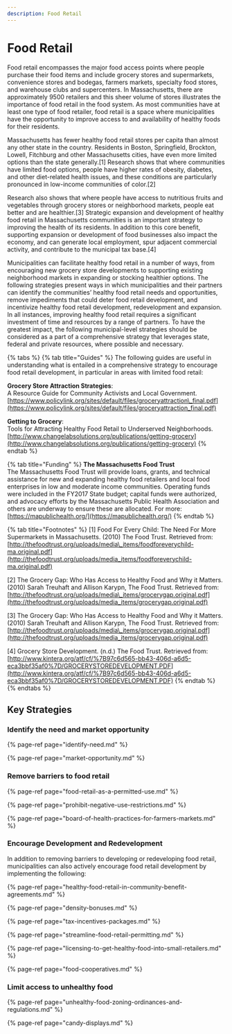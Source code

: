 ```yaml
---
description: Food Retail
---
```


# Food Retail

Food retail encompasses the major food access points where people purchase their food items and include grocery stores and supermarkets, convenience stores and bodegas, farmers markets, specialty food stores, and warehouse clubs and supercenters. In Massachusetts, there are approximately 9500 retailers and this sheer volume of stores illustrates the importance of food retail in the food system.  As most communities have at least one type of food retailer, food retail is a space where municipalities have the opportunity to improve access to and availability of healthy foods for their residents.

Massachusetts has fewer healthy food retail stores per capita than almost any other state in the country. Residents in Boston, Springfield, Brockton, Lowell, Fitchburg and other Massachusetts cities, have even more limited options than the state generally.\[1\] Research shows that where communities have limited food options, people have higher rates of obesity, diabetes, and other diet-related health issues, and these conditions are particularly pronounced in low-income communities of color.\[2\]

Research also shows that where people have access to nutritious fruits and vegetables through grocery stores or neighborhood markets, people eat better and are healthier.\[3\] Strategic expansion and development of healthy food retail in Massachusetts communities is an important strategy to improving the health of its residents. In addition to this core benefit, supporting expansion or development of food businesses also impact the economy, and can generate local employment, spur adjacent commercial activity, and contribute to the municipal tax base.\[4\]  

Municipalities can facilitate healthy food retail in a number of ways, from encouraging new grocery store developments to supporting existing neighborhood markets in expanding or stocking healthier options. The following strategies present ways in which municipalities and their partners can identify the communities’ healthy food retail needs and opportunities, remove impediments that could deter food retail development, and incentivize healthy food retail development, redevelopment and expansion. In all instances, improving healthy food retail requires a significant investment of time and resources by a range of partners. To have the greatest impact, the following municipal-level strategies should be considered as a part of a comprehensive strategy that leverages state, federal and private resources, where possible and necessary.  

{% tabs %}
{% tab title="Guides" %}
The following guides are useful in understanding what is entailed in a comprehensive strategy to encourage food retail development, in particular in areas with limited food retail:

**Grocery Store Attraction Strategies**:   
A Resource Guide for Community Activists and Local Government.   
[https://www.policylink.org/sites/default/files/groceryattraction\_final.pdf](https://www.policylink.org/sites/default/files/groceryattraction_final.pdf)

**Getting to Grocery**:   
Tools for Attracting Healthy Food Retail to Underserved Neighborhoods.   
[http://www.changelabsolutions.org/publications/getting-grocery](http://www.changelabsolutions.org/publications/getting-grocery)
{% endtab %}

{% tab title="Funding" %}
**The Massachusetts Food Trust**  
The Massachusetts Food Trust will provide loans, grants, and technical assistance for new and expanding healthy food retailers and local food enterprises in low and moderate income communities. Operating funds were included in the FY2017 State budget; capital funds were authorized, and advocacy efforts by the Massachusetts Public Health Association and others are underway to ensure these are allocated. For more: [https://mapublichealth.org/](https://mapublichealth.org/)
{% endtab %}

{% tab title="Footnotes" %}
\[1\] Food For Every Child: The Need For More Supermarkets in Massachusetts. \(2010\) The Food Trust. Retrieved from: [http://thefoodtrust.org/uploads/media\_items/foodforeverychild-ma.original.pdf](http://thefoodtrust.org/uploads/media_items/foodforeverychild-ma.original.pdf) 

\[2\] The Grocery Gap: Who Has Access to Healthy Food and Why it Matters. \(2010\) Sarah Treuhaft and Allison Karypn, The Food Trust. Retrieved from: [http://thefoodtrust.org/uploads/media\_items/grocerygap.original.pdf](http://thefoodtrust.org/uploads/media_items/grocerygap.original.pdf) 

\[3\] The Grocery Gap: Who Has Access to Healthy Food and Why it Matters. \(2010\) Sarah Treuhaft and Allison Karypn, The Food Trust. Retrieved from: [http://thefoodtrust.org/uploads/media\_items/grocerygap.original.pdf](http://thefoodtrust.org/uploads/media_items/grocerygap.original.pdf) 

\[4\] Grocery Store Development. \(n.d.\) The Food Trust. Retrieved from: [http://www.kintera.org/atf/cf/%7B97c6d565-bb43-406d-a6d5-eca3bbf35af0%7D/GROCERYSTOREDEVELOPMENT.PDF](http://www.kintera.org/atf/cf/%7B97c6d565-bb43-406d-a6d5-eca3bbf35af0%7D/GROCERYSTOREDEVELOPMENT.PDF)
{% endtab %}
{% endtabs %}

## Key Strategies

### Identify the need and market opportunity

{% page-ref page="identify-need.md" %}

{% page-ref page="market-opportunity.md" %}

### Remove barriers to food retail

{% page-ref page="food-retail-as-a-permitted-use.md" %}

{% page-ref page="prohibit-negative-use-restrictions.md" %}

{% page-ref page="board-of-health-practices-for-farmers-markets.md" %}

### Encourage Development and Redevelopment

In addition to removing barriers to developing or redeveloping food retail, municipalities can also actively encourage food retail development by implementing the following: 

{% page-ref page="healthy-food-retail-in-community-benefit-agreements.md" %}

{% page-ref page="density-bonuses.md" %}

{% page-ref page="tax-incentives-packages.md" %}

{% page-ref page="streamline-food-retail-permitting.md" %}

{% page-ref page="licensing-to-get-healthy-food-into-small-retailers.md" %}

{% page-ref page="food-cooperatives.md" %}

### Limit access to unhealthy food

{% page-ref page="unhealthy-food-zoning-ordinances-and-regulations.md" %}

{% page-ref page="candy-displays.md" %}




